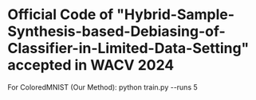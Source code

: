 # Official Code of "Hybrid-Sample-Synthesis-based-Debiasing-of-Classifier-in-Limited-Data-Setting" accepted in WACV 2024

For ColoredMNIST (Our Method): python train.py --runs 5
